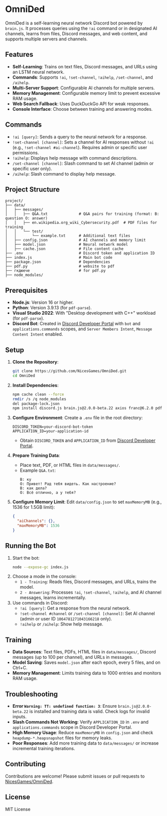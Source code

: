 # OmniDed

OmniDed is a self-learning neural network Discord bot powered by `brain.js`. It processes queries using the `!ai` command or in designated AI channels, learns from files, Discord messages, and web content, and supports multiple servers and channels.

## Features
- **Self-Learning**: Trains on text files, Discord messages, and URLs using an LSTM neural network.
- **Commands**: Supports `!ai`, `!set-channel`, `!aihelp`, `/set-channel`, and `/aihelp`.
- **Multi-Server Support**: Configurable AI channels for multiple servers.
- **Memory Management**: Configurable memory limit to prevent excessive RAM usage.
- **Web Search Fallback**: Uses DuckDuckGo API for weak responses.
- **Console Interface**: Choose between training and answering modes.

## Commands
- `!ai [query]`: Sends a query to the neural network for a response.
- `!set-channel [channel]`: Sets a channel for AI responses without `!ai` (e.g., `!set-channel #ai-channel`). Requires admin or specific user permissions.
- `!aihelp`: Displays help message with command descriptions.
- `/set-channel [channel]`: Slash command to set AI channel (admin or specific user only).
- `/aihelp`: Slash command to display help message.

## Project Structure
```
project/
├── data/
│   ├── messages/
│   │   ├── Q&A.txt              # Q&A pairs for training (format: В: question О: answer)
│   │   ├── en.wikipedia.org_wiki_Cybersecurity.pdf  # PDF files for training
│   │   └── test/
│   │       └── example.txt      # Additional text files
│   ├── config.json              # AI channels and memory limit
│   ├── model.json               # Neural network model
│   ├── cache.json               # File content cache
├── .env                         # Discord token and application ID
├── index.js                     # Main bot code
├── package.json                 # Dependencies
├── pdf.py                       # website to pdf
├── гкдюече                      # for pdf.py
├── node_modules/
```

## Prerequisites
- **Node.js**: Version 16 or higher.
- **Python**: Version 3.9.13 (for `pdf-parse`).
- **Visual Studio 2022**: With "Desktop development with C++" workload (for `pdf-parse`).
- **Discord Bot**: Created in [Discord Developer Portal](https://discord.com/developers/applications) with `bot` and `applications.commands` scopes, and `Server Members Intent`, `Message Content Intent` enabled.

## Setup
1. **Clone the Repository**:
   ```bash
   git clone https://github.com/NicesGames/OmniDed.git
   cd OmniDed
   ```

2. **Install Dependencies**:
   ```bash
   npm cache clean --force
   rmdir /s /q node_modules
   del package-lock.json
   npm install discord.js brain.js@2.0.0-beta.22 axios franc@6.2.0 pdf-parse node-html-parser dotenv stopword heapdump
   ```

3. **Configure Environment**:
   Create a `.env` file in the root directory:
   ```
   DISCORD_TOKEN=your-discord-bot-token
   APPLICATION_ID=your-application-id
   ```
   - Obtain `DISCORD_TOKEN` and `APPLICATION_ID` from [Discord Developer Portal](https://discord.com/developers/applications).

4. **Prepare Training Data**:
   - Place text, PDF, or HTML files in `data/messages/`.
   - Example `Q&A.txt`:
     ```
     В: ку
     О: Привет! Рад тебя видеть. Как настроение?
     В: как дела?
     О: Всё отлично, а у тебя?
     ```

5. **Configure Memory Limit**:
   Edit `data/config.json` to set `maxMemoryMB` (e.g., 1536 for 1.5GB limit):
   ```json
   {
     "aiChannels": {},
     "maxMemoryMB": 1536
   }
   ```

## Running the Bot
1. Start the bot:
   ```bash
   node --expose-gc index.js
   ```
2. Choose a mode in the console:
   - `1 - Training`: Reads files, Discord messages, and URLs, trains the model.
   - `2 - Answering`: Processes `!ai`, `!set-channel`, `!aihelp`, and AI channel messages, learns incrementally.
3. Use commands in Discord:
   - `!ai [query]`: Get a response from the neural network.
   - `!set-channel #channel` or `/set-channel [channel]`: Set AI channel (admin or user ID `1064781271043166218` only).
   - `!aihelp` or `/aihelp`: Show help message.

## Training
- **Data Sources**: Text files, PDFs, HTML files in `data/messages/`, Discord messages (up to 100 per channel), and URLs in messages.
- **Model Saving**: Saves `model.json` after each epoch, every 5 files, and on Ctrl+C.
- **Memory Management**: Limits training data to 1000 entries and monitors RAM usage.

## Troubleshooting
- **Error `Warning: TT: undefined function: 3`**: Ensure `brain.js@2.0.0-beta.22` is installed and training data is valid. Check logs for invalid inputs.
- **Slash Commands Not Working**: Verify `APPLICATION_ID` in `.env` and `applications.commands` scope in Discord Developer Portal.
- **High Memory Usage**: Reduce `maxMemoryMB` in `config.json` and check `heapdump-*.heapsnapshot` files for memory leaks.
- **Poor Responses**: Add more training data to `data/messages/` or increase incremental training iterations.

## Contributing
Contributions are welcome! Please submit issues or pull requests to [NicesGames/OmniDed](https://github.com/NicesGames/OmniDed).

## License
MIT License
